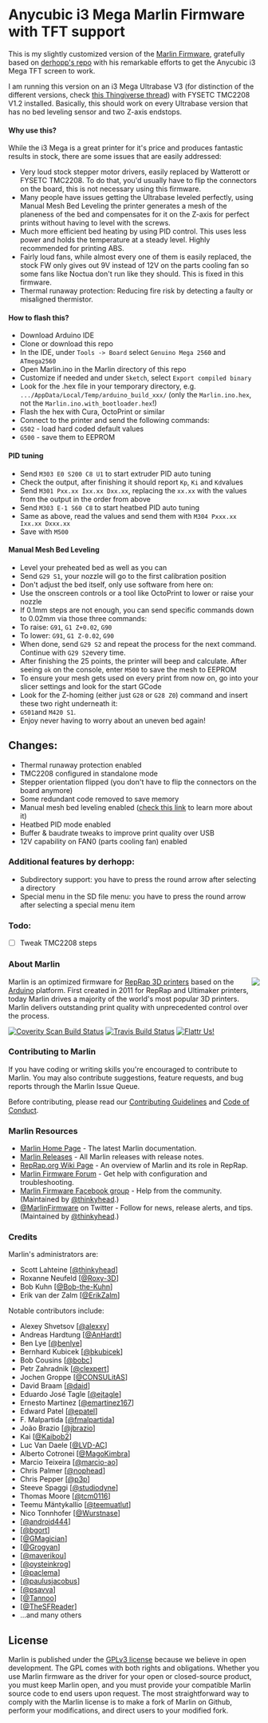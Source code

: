 # Anycubic i3 Mega Marlin Firmware with TFT support

This is my slightly customized version of the [Marlin Firmware](https://github.com/MarlinFirmware/Marlin), gratefully based on [derhopp's repo](https://github.com/derhopp/Marlin-with-Anycubic-i3-Mega-TFT) with his remarkable efforts to get the Anycubic i3 Mega TFT screen to work.

I am running this version on an i3 Mega Ultrabase V3 (for distinction of the different versions, check [this Thingiverse thread](https://www.thingiverse.com/groups/anycubic-i3-mega/forums/general/topic:27064)) with FYSETC TMC2208 V1.2 installed.
Basically, this should work on every Ultrabase version that has no bed leveling sensor and two Z-axis endstops.

#### Why use this?

While the i3 Mega is a great printer for it's price and produces fantastic results in stock, there are some issues that are easily addressed:

- Very loud stock stepper motor drivers, easily replaced by Watterott or FYSETC TMC2208. To do that, you'd usually have to flip the connectors on the board, this is not necessary using this firmware.
- Many people have issues getting the Ultrabase leveled perfectly, using Manual Mesh Bed Leveling the printer generates a mesh of the planeness of the bed and compensates for it on the Z-axis for perfect prints without having to level with the screws.
- Much more efficient bed heating by using PID control. This uses less power and holds the temperature at a steady level. Highly recommended for printing ABS.
- Fairly loud fans, while almost every one of them is easily replaced, the stock FW only gives out 9V instead of 12V on the parts cooling fan so some fans like Noctua don't run like they should. This is fixed in this firmware.
- Thermal runaway protection: Reducing fire risk by detecting a faulty or misaligned thermistor.

#### How to flash this?

- Download Arduino IDE
- Clone or download this repo
- In the IDE, under `Tools -> Board` select `Genuino Mega 2560` and `ATmega2560`
- Open Marlin.ino in the Marlin directory of this repo
- Customize if needed and under `Sketch`, select `Export compiled binary`
- Look for the .hex file in your temporary directory, e.g. `.../AppData/Local/Temp/arduino_build_xxx/` (only the `Marlin.ino.hex`, not the `Marlin.ino.with_bootloader.hex`!)
- Flash the hex with Cura, OctoPrint or similar
- Connect to the printer and send the following commands:
- `G502` - load hard coded default values
- `G500` - save them to EEPROM

#### PID tuning

- Send `M303 E0 S200 C8 U1` to start extruder PID auto tuning
- Check the output, after finishing it should report `Kp`, `Ki` and `Kd`values
- Send `M301 Pxx.xx Ixx.xx Dxx.xx`, replacing the `xx.xx` with the values from the output in the order from above
- Send `M303 E-1 S60 C8` to start heatbed PID auto tuning
- Same as above, read the values and send them with `M304 Pxxx.xx Ixx.xx Dxxx.xx`
- Save with `M500`

#### Manual Mesh Bed Leveling

- Level your preheated bed as well as you can
- Send `G29 S1`, your nozzle will go to the first calibration position
- Don't adjust the bed itself, only use software from here on:
- Use the onscreen controls or a tool like OctoPrint to lower or raise your nozzle
- If 0.1mm steps are not enough, you can send specific commands down to 0.02mm via those three commands:
- To raise: `G91`, `G1 Z+0.02`, `G90`
- To lower: `G91`, `G1 Z-0.02`, `G90`
- When done, send `G29 S2` and repeat the process for the next command. Continue with `G29 S2`every time.
- After finishing the 25 points, the printer will beep and calculate. After seeing `ok` on the console, enter `M500` to save the mesh to EEPROM
- To ensure your mesh gets used on every print from now on, go into your slicer settings and look for the start GCode
- Look for the Z-homing (either just `G28` or `G28 Z0`) command and insert these two right underneath it:
- `G501`and `M420 S1`.
- Enjoy never having to worry about an uneven bed again!

## Changes:

- Thermal runaway protection enabled
- TMC2208 configured in standalone mode
- Stepper orientation flipped (you don't have to flip the connectors on the board anymore)
- Some redundant code removed to save memory
- Manual mesh bed leveling enabled ([check this link](https://github.com/MarlinFirmware/Marlin/wiki/Manual-Mesh-Bed-Leveling) to learn more about it)
- Heatbed PID mode enabled
- Buffer & baudrate tweaks to improve print quality over USB
- 12V capability on FAN0 (parts cooling fan) enabled


### Additional features by derhopp:

- Subdirectory support: you have to press the round arrow after selecting a directory
- Special menu in the SD file menu: you have to press the round arrow after selecting a special menu item


### Todo:

- [ ] Tweak TMC2208 steps



### About Marlin

<img align="right" src="../../raw/1.1.x/buildroot/share/pixmaps/logo/marlin-250.png" />

Marlin is an optimized firmware for [RepRap 3D printers](http://reprap.org/) based on the [Arduino](https://www.arduino.cc/) platform. First created in 2011 for RepRap and Ultimaker printers, today Marlin drives a majority of the world's most popular 3D printers. Marlin delivers outstanding print quality with unprecedented control over the process.

[![Coverity Scan Build Status](https://scan.coverity.com/projects/2224/badge.svg)](https://scan.coverity.com/projects/2224)
[![Travis Build Status](https://travis-ci.org/MarlinFirmware/Marlin.svg)](https://travis-ci.org/MarlinFirmware/Marlin)
[![Flattr Us!](http://api.flattr.com/button/flattr-badge-large.png)](https://flattr.com/submit/auto?user_id=ErikZalm&url=https://github.com/MarlinFirmware/Marlin&title=Marlin&language=&tags=github&category=software)


### Contributing to Marlin

If you have coding or writing skills you're encouraged to contribute to Marlin. You may also contribute suggestions, feature requests, and bug reports through the Marlin Issue Queue.

Before contributing, please read our [Contributing Guidelines](https://github.com/MarlinFirmware/Marlin/blob/1.1.x/.github/contributing.md) and [Code of Conduct](https://github.com/MarlinFirmware/Marlin/blob/1.1.x/.github/code_of_conduct.md).

### Marlin Resources

- [Marlin Home Page](http://marlinfw.org/) - The latest Marlin documentation.
- [Marlin Releases](https://github.com/MarlinFirmware/Marlin/releases) - All Marlin releases with release notes.
- [RepRap.org Wiki Page](http://reprap.org/wiki/Marlin) - An overview of Marlin and its role in RepRap.
- [Marlin Firmware Forum](http://forums.reprap.org/list.php?415) - Get help with configuration and troubleshooting.
- [Marlin Firmware Facebook group](https://www.facebook.com/groups/1049718498464482) - Help from the community. (Maintained by [@thinkyhead](https://github.com/thinkyhead).)
- [@MarlinFirmware](https://twitter.com/MarlinFirmware) on Twitter - Follow for news, release alerts, and tips. (Maintained by [@thinkyhead](https://github.com/thinkyhead).)

### Credits

Marlin's administrators are:
 - Scott Lahteine [[@thinkyhead](https://github.com/thinkyhead)]
 - Roxanne Neufeld [[@Roxy-3D](https://github.com/Roxy-3D)]
 - Bob Kuhn [[@Bob-the-Kuhn](https://github.com/Bob-the-Kuhn)]
 - Erik van der Zalm [[@ErikZalm](https://github.com/ErikZalm)]

Notable contributors include:
 - Alexey Shvetsov [[@alexxy](https://github.com/alexxy)]
 - Andreas Hardtung [[@AnHardt](https://github.com/AnHardt)]
 - Ben Lye [[@benlye](https://github.com/benlye)]
 - Bernhard Kubicek [[@bkubicek](https://github.com/bkubicek)]
 - Bob Cousins [[@bobc](https://github.com/bobc)]
 - Petr Zahradnik [[@clexpert](https://github.com/clexpert)]
 - Jochen Groppe [[@CONSULitAS](https://github.com/CONSULitAS)]
 - David Braam [[@daid](https://github.com/daid)]
 - Eduardo José Tagle [[@ejtagle](https://github.com/ejtagle)]
 - Ernesto Martinez [[@emartinez167](https://github.com/emartinez167)]
 - Edward Patel [[@epatel](https://github.com/epatel)]
 - F. Malpartida [[@fmalpartida](https://github.com/fmalpartida)]
 - João Brazio [[@jbrazio](https://github.com/jbrazio)]
 - Kai [[@Kaibob2](https://github.com/Kaibob2)]
 - Luc Van Daele [[@LVD-AC](https://github.com/LVD-AC)]
 - Alberto Cotronei [[@MagoKimbra](https://github.com/MagoKimbra)]
 - Marcio Teixeira [[@marcio-ao](https://github.com/marcio-ao)]
 - Chris Palmer [[@nophead](https://github.com/nophead)]
 - Chris Pepper [[@p3p](https://github.com/p3p)]
 - Steeve Spaggi [[@studiodyne](https://github.com/studiodyne)]
 - Thomas Moore [[@tcm0116](https://github.com/tcm0116)]
 - Teemu Mäntykallio [[@teemuatlut](https://github.com/teemuatlut)]
 - Nico Tonnhofer [[@Wurstnase](https://github.com/Wurstnase)]
 - [[@android444](https://github.com/android444)]
 - [[@bgort](https://github.com/bgort)]
 - [[@GMagician](https://github.com/GMagician)]
 - [[@Grogyan](https://github.com/Grogyan)]
 - [[@maverikou](https://github.com/maverikou)]
 - [[@oysteinkrog](https://github.com/oysteinkrog)]
 - [[@paclema](https://github.com/paclema)]
 - [[@paulusjacobus](https://github.com/paulusjacobus)]
 - [[@psavva](https://github.com/psavva)]
 - [[@Tannoo](https://github.com/Tannoo)]
 - [[@TheSFReader](https://github.com/TheSFReader)]
 - ...and many others

## License

Marlin is published under the [GPLv3 license](https://github.com/MarlinFirmware/Marlin/blob/1.0.x/COPYING.md) because we believe in open development. The GPL comes with both rights and obligations. Whether you use Marlin firmware as the driver for your open or closed-source product, you must keep Marlin open, and you must provide your compatible Marlin source code to end users upon request. The most straightforward way to comply with the Marlin license is to make a fork of Marlin on Github, perform your modifications, and direct users to your modified fork.
